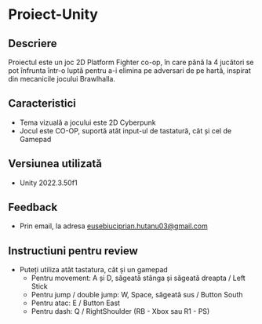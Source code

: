 # Proiect-Unity

## Descriere
Proiectul este un joc 2D Platform Fighter co-op, în care până la 4 jucători se pot înfrunta într-o luptă pentru a-i elimina pe adversari de pe hartă, inspirat din mecanicile jocului Brawlhalla.

## Caracteristici
- Tema vizuală a jocului este 2D Cyberpunk
- Jocul este CO-OP, suportă atât input-ul de tastatură, cât și cel de Gamepad

## Versiunea utilizată
- Unity 2022.3.50f1

## Feedback
- Prin email, la adresa eusebiuciprian.hutanu03@gmail.com

## Instructiuni pentru review
- Puteți utiliza atât tastatura, cât și un gamepad
  - Pentru movement: A și D, săgeată stânga și săgeată dreapta / Left Stick
  - Pentru jump / double jump: W, Space, săgeată sus / Button South
  - Pentru atac: E / Button East
  - Pentru dash: Q / RightShoulder (RB - Xbox sau R1 - PS)
